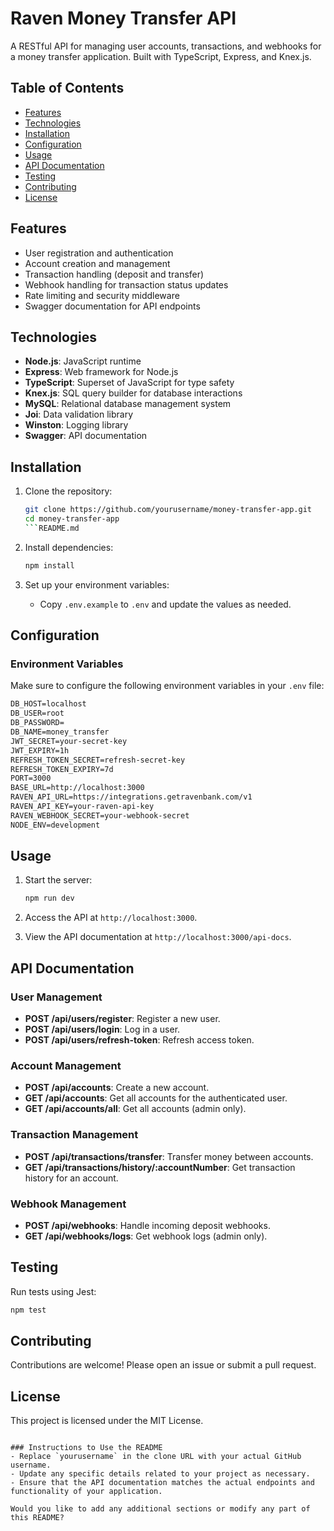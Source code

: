 # Raven Money Transfer API

A RESTful API for managing user accounts, transactions, and webhooks for a money transfer application. Built with TypeScript, Express, and Knex.js.

## Table of Contents

- [Features](#features)
- [Technologies](#technologies)
- [Installation](#installation)
- [Configuration](#configuration)
- [Usage](#usage)
- [API Documentation](#api-documentation)
- [Testing](#testing)
- [Contributing](#contributing)
- [License](#license)

## Features

- User registration and authentication
- Account creation and management
- Transaction handling (deposit and transfer)
- Webhook handling for transaction status updates
- Rate limiting and security middleware
- Swagger documentation for API endpoints

## Technologies

- **Node.js**: JavaScript runtime
- **Express**: Web framework for Node.js
- **TypeScript**: Superset of JavaScript for type safety
- **Knex.js**: SQL query builder for database interactions
- **MySQL**: Relational database management system
- **Joi**: Data validation library
- **Winston**: Logging library
- **Swagger**: API documentation

## Installation

1. Clone the repository:

   ````bash
   git clone https://github.com/yourusername/money-transfer-app.git
   cd money-transfer-app
   ```README.md

   ````

2. Install dependencies:

   ```bash
   npm install
   ```

3. Set up your environment variables:
   - Copy `.env.example` to `.env` and update the values as needed.

## Configuration

### Environment Variables

Make sure to configure the following environment variables in your `.env` file:

```plaintext:README.md
DB_HOST=localhost
DB_USER=root
DB_PASSWORD=
DB_NAME=money_transfer
JWT_SECRET=your-secret-key
JWT_EXPIRY=1h
REFRESH_TOKEN_SECRET=refresh-secret-key
REFRESH_TOKEN_EXPIRY=7d
PORT=3000
BASE_URL=http://localhost:3000
RAVEN_API_URL=https://integrations.getravenbank.com/v1
RAVEN_API_KEY=your-raven-api-key
RAVEN_WEBHOOK_SECRET=your-webhook-secret
NODE_ENV=development
```

## Usage

1. Start the server:

   ```bash
   npm run dev
   ```

2. Access the API at `http://localhost:3000`.

3. View the API documentation at `http://localhost:3000/api-docs`.

## API Documentation

### User Management

- **POST /api/users/register**: Register a new user.
- **POST /api/users/login**: Log in a user.
- **POST /api/users/refresh-token**: Refresh access token.

### Account Management

- **POST /api/accounts**: Create a new account.
- **GET /api/accounts**: Get all accounts for the authenticated user.
- **GET /api/accounts/all**: Get all accounts (admin only).

### Transaction Management

- **POST /api/transactions/transfer**: Transfer money between accounts.
- **GET /api/transactions/history/:accountNumber**: Get transaction history for an account.

### Webhook Management

- **POST /api/webhooks**: Handle incoming deposit webhooks.
- **GET /api/webhooks/logs**: Get webhook logs (admin only).

## Testing

Run tests using Jest:

```bash
npm test
```

## Contributing

Contributions are welcome! Please open an issue or submit a pull request.

## License

This project is licensed under the MIT License.

```

### Instructions to Use the README
- Replace `yourusername` in the clone URL with your actual GitHub username.
- Update any specific details related to your project as necessary.
- Ensure that the API documentation matches the actual endpoints and functionality of your application.

Would you like to add any additional sections or modify any part of this README?
```
